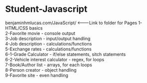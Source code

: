# Student-Javascript
benjaminhmlucas.com/JavaScript/ <---Link to folder for Pages
1-HTML/CSS basics<br>
2-Favorite movie - console output<br>
3-Job description - input/output handling<br>
4-Job description - calculations/functions<br>
5-Exchange rates - calculations/functions<br>
6-1-Grade Calculator - if/else statements, sitch statements<br>
6-2-Vehicle interest calculator - regex, for loops<br>
7-Book/Author list - arrays, for each loops<br>
8-Person creator - object handling<br>
9-Favorite site - even handling<br>
